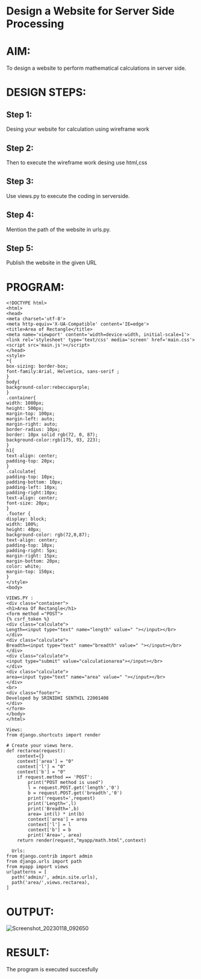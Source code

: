 # Design a Website for Server Side Processing

# AIM:

To design a website to perform mathematical calculations in server side.

# DESIGN STEPS:

## Step 1:
Desing your website for calculation using wireframe work


## Step 2:
Then to execute the wireframe work desing use html,css



## Step 3:
Use views.py to execute the coding in serverside.


## Step 4:
Mention the path of the website in urls.py.




## Step 5:
Publish the website in the given URL


# PROGRAM:
```
<!DOCTYPE html>
<html>
<head>
<meta charset='utf-8'>
<meta http-equiv='X-UA-Compatible' content='IE=edge'>
<title>Area of Rectangle</title>
<meta name='viewport' content='width=device-width, initial-scale=1'>
<link rel='stylesheet' type='text/css' media='screen' href='main.css'>
<script src='main.js'></script>
</head>
<style>
*{
box-sizing: border-box;
font-family:Arial, Helvetica, sans-serif ;
}
body{
background-color:rebeccapurple;
}
.container{
width: 1080px;
height: 500px;
margin-top: 100px;
margin-left: auto;
margin-right: auto;
border-radius: 10px;
border: 10px solid rgb(72, 0, 87);
background-color:rgb(175, 93, 223);
}
h1{
text-align: center;
padding-top: 20px;
}
.calculate{
padding-top: 10px;
padding-bottom: 10px;
padding-left: 10px;
padding-right:10px;
text-align: center;
font-size: 20px;
}
.footer {
display: block;
width: 100%;
height: 40px;
background-color: rgb(72,0,87);
text-align: center;
padding-top: 10px;
padding-right: 5px;
margin-right: 15px;
margin-bottom: 20px;
color: white;
margin-top: 150px;
}
</style>
<body>

VIEWS.PY :
<div class="container">
<h1>Area Of Rectangle</h1>
<form method ="POST">
{% csrf_token %}
<div class="calculate">
Length=<input type="text" name="length" value=" "></input></br>
</div>
<div class="calculate">
Breadth=<input type="text" name="breadth" value=" "></input></br>
</div>
<div class="calculate">
<input type="submit" value="calculationarea"></input></br>
</div>
<div class="calculate">
area=<input type="text" name="area" value=" "></input></br>
</div>
<br>
<div class="footer">
Developed by SRINIDHI SENTHIL 22001408
</div>
</form>
</body>
</html>
```
```
Views:
from django.shortcuts import render

# Create your views here.
def rectarea(request):
    context={}
    context['area'] = "0"
    context['l'] = "0"
    context['b'] = "0"
    if request.method == 'POST':
        print("POST method is used")
        l = request.POST.get('length','0')
        b = request.POST.get('breadth','0')
        print('request=',request)
        print('Length=',l)
        print('Breadth=',b)
        area= int(l) * int(b)
        context['area'] = area
        context['l'] = l
        context['b'] = b
        print('Area=', area)
    return render(request,"myapp/math.html",context)
  ```
  ```
    Urls:
from django.contrib import admin
from django.urls import path
from myapp import views
urlpatterns = [
    path('admin/', admin.site.urls),
    path('area/',views.rectarea),
]
```
# OUTPUT:
![Screenshot_20230118_092650](https://user-images.githubusercontent.com/121373170/213081999-49d09b0b-ed53-4dbd-87e7-fa7eb2efdedc.png)

# RESULT:

The program is executed succesfully
